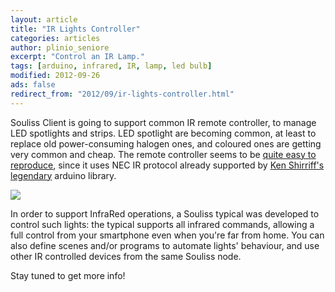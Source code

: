 ```yaml
---
layout: article
title: "IR Lights Controller"
categories: articles
author: plinio_seniore
excerpt: "Control an IR Lamp."
tags: [arduino, infrared, IR, lamp, led bulb]
modified: 2012-09-26
ads: false  
redirect_from: "2012/09/ir-lights-controller.html"
---
```


Souliss Client is going to support common IR remote controller, to manage LED spotlights and strips. LED spotlight are becoming common, at least to replace old power-consuming halogen ones, and coloured ones are getting very common and cheap. The remote controller seems to be [quite easy to reproduce](https://docs.google.com/spreadsheet/ccc?key=0Aupzmp8AqC8JdFBObkk1b21tSVROYl95NS0xUHlJT2c), since it uses NEC IR protocol already supported by [Ken Shirriff's legendary](http://www.arcfn.com/2009/08/multi-protocol-infrared-remote-library.html) arduino library.

![](https://github.com/souliss/souliss.github.io/blob/master/images/2012-09/IR_controlled_lamp.jpg?raw=true)

In order to support InfraRed operations, a Souliss typical was developed to control such lights: the typical supports all infrared commands, allowing a full control from your smartphone even when you're far from home. You can also define scenes and/or programs to automate lights' behaviour, and use other IR controlled devices from the same Souliss node. 

Stay tuned to get more info!